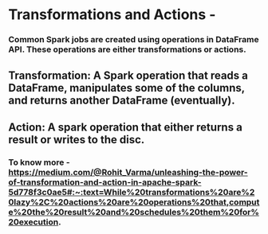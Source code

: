 # Transformations and Actions - 
### Common Spark jobs are created using operations in DataFrame API. These operations are either transformations or actions.

## Transformation: A Spark operation that reads a DataFrame, manipulates some of the columns, and returns another DataFrame (eventually).

## Action: A spark operation that either returns a result or writes to the disc.

### To know more - https://medium.com/@Rohit_Varma/unleashing-the-power-of-transformation-and-action-in-apache-spark-5d778f3c0ae5#:~:text=While%20transformations%20are%20lazy%2C%20actions%20are%20operations%20that,compute%20the%20result%20and%20schedules%20them%20for%20execution.
